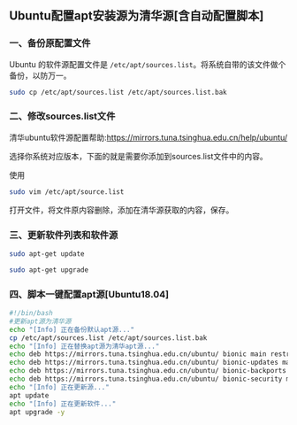 ## Ubuntu配置apt安装源为清华源[含自动配置脚本]

### 一、备份原配置文件

Ubuntu 的软件源配置文件是 `/etc/apt/sources.list`。将系统自带的该文件做个备份，以防万一。
```bash
sudo cp /etc/apt/sources.list /etc/apt/sources.list.bak
```
### 二、修改sources.list文件

清华ubuntu软件源配置帮助:https://mirrors.tuna.tsinghua.edu.cn/help/ubuntu/

选择你系统对应版本，下面的就是需要你添加到sources.list文件中的内容。

使用
```bash
sudo vim /etc/apt/source.list
```
打开文件，将文件原内容删除，添加在清华源获取的内容，保存。

### 三、更新软件列表和软件源
```bash
sudo apt-get update
```
```bash
sudo apt-get upgrade
```
### 四、脚本一键配置apt源[Ubuntu18.04]
```bash
#!/bin/bash
#更新apt源为清华源
echo "[Info] 正在备份默认apt源..."
cp /etc/apt/sources.list /etc/apt/sources.list.bak
echo "[Info] 正在替换apt源为清华apt源..."
echo deb https://mirrors.tuna.tsinghua.edu.cn/ubuntu/ bionic main restricted universe multiverse > /etc/apt/sources.list
echo deb https://mirrors.tuna.tsinghua.edu.cn/ubuntu/ bionic-updates main restricted universe multiverse >> /etc/apt/sources.list
echo deb https://mirrors.tuna.tsinghua.edu.cn/ubuntu/ bionic-backports main restricted universe multiverse >> /etc/apt/sources.list
echo deb https://mirrors.tuna.tsinghua.edu.cn/ubuntu/ bionic-security main restricted universe multiverse >> /etc/apt/sources.list
echo "[Info] 正在更新源..."
apt update
echo "[Info] 正在更新软件..."
apt upgrade -y

```
